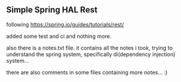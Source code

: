 ## Simple Spring HAL Rest

following 
https://spring.io/guides/tutorials/rest/

added some test and ci and nothing more.

also there is a notes.txt file. it contains all the notes i took, trying to understand the spring system, specifically di(dependency injection) system...

there are also comments in some files containing more notes... :)
